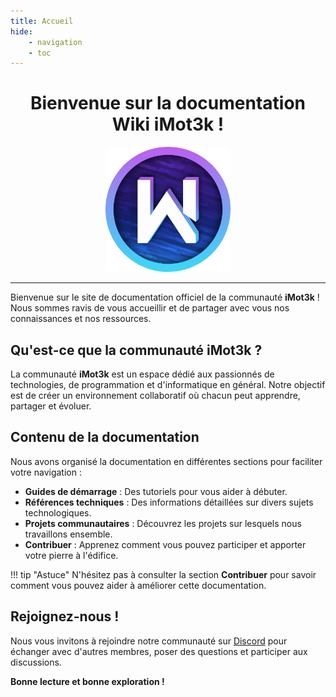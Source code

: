 ```yaml
---
title: Accueil
hide:
    - navigation
    - toc
---
```


<div align="center">
  <h1> Bienvenue sur la documentation Wiki iMot3k !</h1>
  <img src="global_assets/WikiMot3k.webp" alt="Logo Wiki iMot3k" width="200" />
</div>

---

Bienvenue sur le site de documentation officiel de la communauté **iMot3k** ! Nous sommes ravis de vous accueillir et de partager avec vous nos connaissances et nos ressources.

## Qu'est-ce que la communauté iMot3k ?

La communauté **iMot3k** est un espace dédié aux passionnés de technologies, de programmation et d'informatique en général. Notre objectif est de créer un environnement collaboratif où chacun peut apprendre, partager et évoluer.

## Contenu de la documentation

Nous avons organisé la documentation en différentes sections pour faciliter votre navigation :

- **Guides de démarrage** : Des tutoriels pour vous aider à débuter.
- **Références techniques** : Des informations détaillées sur divers sujets technologiques.
- **Projets communautaires** : Découvrez les projets sur lesquels nous travaillons ensemble.
- **Contribuer** : Apprenez comment vous pouvez participer et apporter votre pierre à l'édifice.

!!! tip "Astuce"
    N'hésitez pas à consulter la section **Contribuer** pour savoir comment vous pouvez aider à améliorer cette documentation.

## Rejoignez-nous !

Nous vous invitons à rejoindre notre communauté sur [Discord](https://discord.imot3k.fr) pour échanger avec d'autres membres, poser des questions et participer aux discussions.

**Bonne lecture et bonne exploration !**